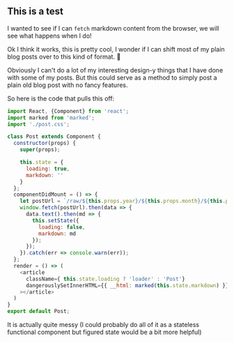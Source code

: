 ## This is a test

I wanted to see if I can `fetch` markdown content from the browser, we will see what happens when I do!


Ok I think it works, this is pretty cool, I wonder if I can shift most of my plain blog posts over to this
kind of format. 🤔


Obviously I can't do a lot of my interesting design-y things that I have done with some of my posts. But
this could serve as a method to simply post a plain old blog post with no fancy features.

So here is the code that pulls this off:

``` Javascript
import React, {Component} from 'react';
import marked from 'marked';
import './post.css';

class Post extends Component {
  constructor(props) {
    super(props);

    this.state = {
      loading: true,
      markdown: ''
    }
  };
  componentDidMount = () => {
    let postUrl = `/raw/${this.props.year}/${this.props.month}/${this.props.title}`;
    window.fetch(postUrl).then(data => {
      data.text().then(md => {
        this.setState({
          loading: false,
          markdown: md
        });
      });
    }).catch(err => console.warn(err));
  };
  render = () => (
    <article
      className={ this.state.loading ? 'loader' : 'Post'}
      dangerouslySetInnerHTML={{ __html: marked(this.state.markdown) }}
    ></article>
  )
}
export default Post;
```

It is actually quite messy (I could probably do all of it as a stateless functional component but figured state would
  be a bit more helpful)
